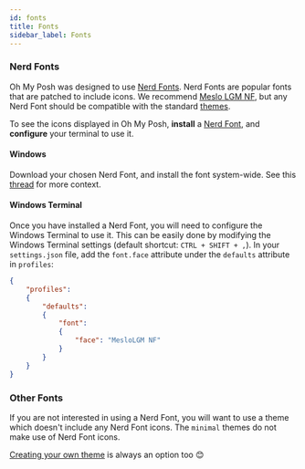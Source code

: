 ```yaml
---
id: fonts
title: Fonts
sidebar_label: Fonts
---
```


### Nerd Fonts

Oh My Posh was designed to use [Nerd Fonts][nerdfonts]. Nerd Fonts are popular fonts that are patched to include icons.
We recommend [Meslo LGM NF][meslo], but any Nerd Font should be compatible with the standard [themes][themes].

To see the icons displayed in Oh My Posh, **install** a [Nerd Font][nerdfonts], and **configure** your terminal to use it.

#### Windows

Download your chosen Nerd Font, and install the font system-wide. See this [thread][font-thread] for more context.

#### Windows Terminal

Once you have installed a Nerd Font, you will need to configure the Windows Terminal to use it. This can be easily done
by modifying the Windows Terminal settings (default shortcut: `CTRL + SHIFT + ,`). In your `settings.json` file, add the
`font.face` attribute under the `defaults` attribute in `profiles`:

```json
{
    "profiles":
    {
        "defaults":
        {
            "font":
            {
                "face": "MesloLGM NF"
            }
        }
    }
}
```

### Other Fonts

If you are not interested in using a Nerd Font, you will want to use a theme which doesn't include any Nerd Font icons.
The `minimal` themes do not make use of Nerd Font icons.

[Creating your own theme][configuration] is always an option too 😊

[nerdfonts]: https://www.nerdfonts.com/
[meslo]: https://github.com/ryanoasis/nerd-fonts/releases/download/v2.1.0/Meslo.zip
[themes]: https://github.com/JanDeDobbeleer/oh-my-posh/tree/main/themes
[font-thread]: https://github.com/JanDeDobbeleer/oh-my-posh/issues/145#issuecomment-730162622
[configuration]: /docs/configuration/overview
